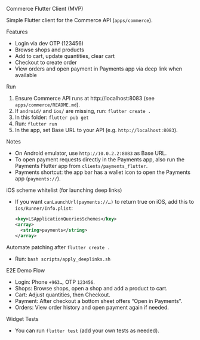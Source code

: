 Commerce Flutter Client (MVP)

Simple Flutter client for the Commerce API (`apps/commerce`).

Features
- Login via dev OTP (123456)
- Browse shops and products
- Add to cart, update quantities, clear cart
- Checkout to create order
- View orders and open payment in Payments app via deep link when available

Run
1) Ensure Commerce API runs at http://localhost:8083 (see `apps/commerce/README.md`).
2) If `android/` and `ios/` are missing, run: `flutter create .`
3) In this folder: `flutter pub get`
4) Run: `flutter run`
5) In the app, set Base URL to your API (e.g. `http://localhost:8083`).

Notes
- On Android emulator, use `http://10.0.2.2:8083` as Base URL.
- To open payment requests directly in the Payments app, also run the Payments Flutter app from `clients/payments_flutter`.
- Payments shortcut: the app bar has a wallet icon to open the Payments app (`payments://`).

iOS scheme whitelist (for launching deep links)
- If you want `canLaunchUrl(payments://…)` to return true on iOS, add this to `ios/Runner/Info.plist`:
  ```xml
  <key>LSApplicationQueriesSchemes</key>
  <array>
    <string>payments</string>
  </array>
  ```

Automate patching after `flutter create .`
- Run: `bash scripts/apply_deeplinks.sh`

E2E Demo Flow
- Login: Phone `+963…`, OTP `123456`.
- Shops: Browse shops, open a shop and add a product to cart.
- Cart: Adjust quantities, then Checkout.
- Payment: After checkout a bottom sheet offers “Open in Payments”.
- Orders: View order history and open payment again if needed.

Widget Tests
- You can run `flutter test` (add your own tests as needed).
